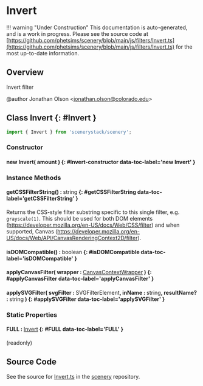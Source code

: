 # Invert

!!! warning "Under Construction"
    This documentation is auto-generated, and is a work in progress. Please see the source code at
    [https://github.com/phetsims/scenery/blob/main/js/filters/Invert.ts](https://github.com/phetsims/scenery/blob/main/js/filters/Invert.ts) for the most up-to-date information.

## Overview

Invert filter

@author Jonathan Olson &lt;jonathan.olson@colorado.edu&gt;

## Class Invert {: #Invert }


```js
import { Invert } from 'scenerystack/scenery';
```
### Constructor

#### new Invert( amount ) {: #Invert-constructor data-toc-label='new Invert' }

### Instance Methods

#### getCSSFilterString() : <span style="font-weight: 400;"><span style="color: hsla(calc(var(--md-hue) + 180deg),80%,40%,1);">string</span></span> {: #getCSSFilterString data-toc-label='getCSSFilterString' }

Returns the CSS-style filter substring specific to this single filter, e.g. `grayscale(1)`. This should be used for
both DOM elements (https://developer.mozilla.org/en-US/docs/Web/CSS/filter) and when supported, Canvas
(https://developer.mozilla.org/en-US/docs/Web/API/CanvasRenderingContext2D/filter).

#### isDOMCompatible() : <span style="font-weight: 400;"><span style="color: hsla(calc(var(--md-hue) + 180deg),80%,40%,1);">boolean</span></span> {: #isDOMCompatible data-toc-label='isDOMCompatible' }

#### applyCanvasFilter( wrapper : <span style="font-weight: 400;">[CanvasContextWrapper](../scenery/CanvasContextWrapper.md)</span> ) {: #applyCanvasFilter data-toc-label='applyCanvasFilter' }

#### applySVGFilter( svgFilter : <span style="font-weight: 400;">SVGFilterElement</span>, inName : <span style="font-weight: 400;"><span style="color: hsla(calc(var(--md-hue) + 180deg),80%,40%,1);">string</span></span>, resultName? : <span style="font-weight: 400;"><span style="color: hsla(calc(var(--md-hue) + 180deg),80%,40%,1);">string</span></span> ) {: #applySVGFilter data-toc-label='applySVGFilter' }

### Static Properties

#### FULL : <span style="font-weight: 400;">[Invert](../scenery/Invert.md)</span> {: #FULL data-toc-label='FULL' }

(readonly)



## Source Code

See the source for [Invert.ts](https://github.com/phetsims/scenery/blob/main/js/filters/Invert.ts) in the [scenery](https://github.com/phetsims/scenery) repository.
